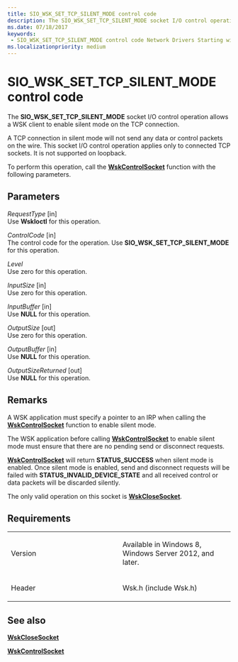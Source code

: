 ```yaml
---
title: SIO_WSK_SET_TCP_SILENT_MODE control code
description: The SIO_WSK_SET_TCP_SILENT_MODE socket I/O control operation allows a WSK client to enable silent mode on the TCP connection.
ms.date: 07/18/2017
keywords:
 - SIO_WSK_SET_TCP_SILENT_MODE control code Network Drivers Starting with Windows Vista
ms.localizationpriority: medium
---
```


# SIO\_WSK\_SET\_TCP\_SILENT\_MODE control code


The **SIO\_WSK\_SET\_TCP\_SILENT\_MODE** socket I/O control operation allows a WSK client to enable silent mode on the TCP connection.

A TCP connection in silent mode will not send any data or control packets on the wire. This socket I/O control operation applies only to connected TCP sockets. It is not supported on loopback.

To perform this operation, call the [**WskControlSocket**](/windows-hardware/drivers/ddi/wsk/nc-wsk-pfn_wsk_control_socket) function with the following parameters.

## Parameters

*RequestType* \[in\]  
Use **WskIoctl** for this operation.

*ControlCode* \[in\]  
The control code for the operation. Use **SIO\_WSK\_SET\_TCP\_SILENT\_MODE** for this operation.

*Level*   
Use zero for this operation.

*InputSize* \[in\]  
Use zero for this operation.

*InputBuffer* \[in\]  
Use **NULL** for this operation.

*OutputSize* \[out\]  
Use zero for this operation.

*OutputBuffer* \[in\]  
Use **NULL** for this operation.

*OutputSizeReturned* \[out\]  
Use **NULL** for this operation.

## Remarks

A WSK application must specify a pointer to an IRP when calling the [**WskControlSocket**](/windows-hardware/drivers/ddi/wsk/nc-wsk-pfn_wsk_control_socket) function to enable silent mode.

The WSK application before calling [**WskControlSocket**](/windows-hardware/drivers/ddi/wsk/nc-wsk-pfn_wsk_control_socket) to enable silent mode must ensure that there are no pending send or disconnect requests.

[**WskControlSocket**](/windows-hardware/drivers/ddi/wsk/nc-wsk-pfn_wsk_control_socket) will return **STATUS\_SUCCESS** when silent mode is enabled. Once silent mode is enabled, send and disconnect requests will be failed with **STATUS\_INVALID\_DEVICE\_STATE** and all received control or data packets will be discarded silently.

The only valid operation on this socket is [**WskCloseSocket**](/windows-hardware/drivers/ddi/wsk/nc-wsk-pfn_wsk_close_socket).

## Requirements

<table>
<colgroup>
<col width="50%" />
<col width="50%" />
</colgroup>
<tbody>
<tr class="odd">
<td><p>Version</p></td>
<td><p>Available in Windows 8, Windows Server 2012, and later.</p></td>
</tr>
<tr class="even">
<td><p>Header</p></td>
<td>Wsk.h (include Wsk.h)</td>
</tr>
</tbody>
</table>

## See also


[**WskCloseSocket**](/windows-hardware/drivers/ddi/wsk/nc-wsk-pfn_wsk_close_socket)

[**WskControlSocket**](/windows-hardware/drivers/ddi/wsk/nc-wsk-pfn_wsk_control_socket)

 

